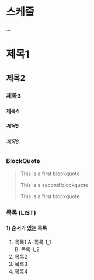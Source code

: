# 스케줄

...
# 제목1

## 제목2

### 제목3

#### 제목4

##### 제목5

###### 제목6

### BlockQuote
> This is a first blockquote
> 
> This is a second blockquote
> >
> This is a first blockquote

### 목록 (LIST)
#### 1) 순서가 있는 목록
1. 목록1
     A. 목록 1_1   
     B. 목록 1_2 
2. 목록2
3. 목록3
4. 목록4